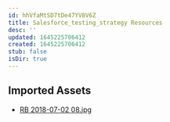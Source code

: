 ```yaml
---
id: hhVfaMtSD7tDe47YV8V6Z
title: Salesforce_testing_strategy Resources
desc: ''
updated: 1645225706412
created: 1645225706412
stub: false
isDir: true
---
```

## Imported Assets
- [RB 2018-07-02 08.jpg](/assets/rb-2018-07-02-08.jpg)
